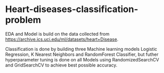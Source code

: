 # Heart-diseases-classification-problem

EDA and Model is build on the data collected from https://archive.ics.uci.edu/ml/datasets/heart+Disease.

Classification is done by building three Machine learning models Logistic Regression, K Nearest Neighbors and RandomForest Classifier, but futher hyperparameter tuning is done on all Models using RandomizedSearchCV and GridSearchCV to achieve best possible accuracy.




